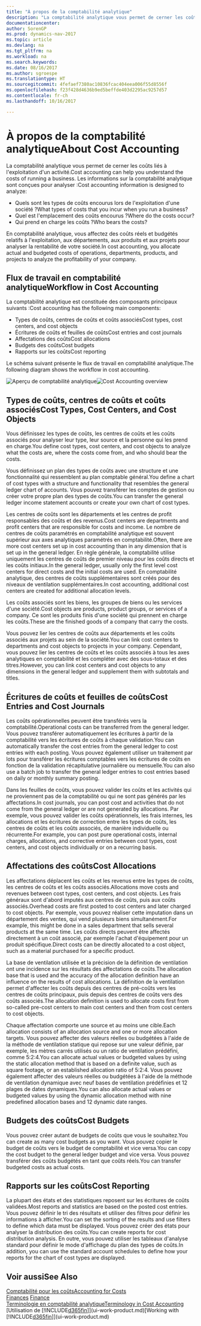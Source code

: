 ```yaml
---
title: "À propos de la comptabilité analytique"
description: "La comptabilité analytique vous permet de cerner les coûts liés à l'exploitation d'un activité."
documentationcenter: 
author: SorenGP
ms.prod: dynamics-nav-2017
ms.topic: article
ms.devlang: na
ms.tgt_pltfrm: na
ms.workload: na
ms.search.keywords: 
ms.date: 08/16/2017
ms.author: sgroespe
ms.translationtype: HT
ms.sourcegitcommit: 4fefaef7380ac10836fcac404eea006f55d8556f
ms.openlocfilehash: f23f428d4636b9ed5beffde403d2295ac9257d57
ms.contentlocale: fr-ch
ms.lasthandoff: 10/16/2017

---
```

# <a name="about-cost-accounting"></a><span data-ttu-id="5a04d-103">À propos de la comptabilité analytique</span><span class="sxs-lookup"><span data-stu-id="5a04d-103">About Cost Accounting</span></span>
<span data-ttu-id="5a04d-104">La comptabilité analytique vous permet de cerner les coûts liés à l'exploitation d'un activité.</span><span class="sxs-lookup"><span data-stu-id="5a04d-104">Cost accounting can help you understand the costs of running a business.</span></span> <span data-ttu-id="5a04d-105">Les informations sur la comptabilité analytique sont conçues pour analyser :</span><span class="sxs-lookup"><span data-stu-id="5a04d-105">Cost accounting information is designed to analyze:</span></span>  

-   <span data-ttu-id="5a04d-106">Quels sont les types de coûts encourus lors de l'exploitation d'une société ?</span><span class="sxs-lookup"><span data-stu-id="5a04d-106">What types of costs that you incur when you run a business?</span></span>  
-   <span data-ttu-id="5a04d-107">Quel est l'emplacement des coûts encourus ?</span><span class="sxs-lookup"><span data-stu-id="5a04d-107">Where do the costs occur?</span></span>  
-   <span data-ttu-id="5a04d-108">Qui prend en charge les coûts ?</span><span class="sxs-lookup"><span data-stu-id="5a04d-108">Who bears the costs?</span></span>  

<span data-ttu-id="5a04d-109">En comptabilité analytique, vous affectez des coûts réels et budgétés relatifs à l'exploitation, aux départements, aux produits et aux projets pour analyser la rentabilité de votre société.</span><span class="sxs-lookup"><span data-stu-id="5a04d-109">In cost accounting, you allocate actual and budgeted costs of operations, departments, products, and projects to analyze the profitability of your company.</span></span>  

## <a name="workflow-in-cost-accounting"></a><span data-ttu-id="5a04d-110">Flux de travail en comptabilité analytique</span><span class="sxs-lookup"><span data-stu-id="5a04d-110">Workflow in Cost Accounting</span></span>  
<span data-ttu-id="5a04d-111">La comptabilité analytique est constituée des composants principaux suivants :</span><span class="sxs-lookup"><span data-stu-id="5a04d-111">Cost accounting has the following main components:</span></span>  

-   <span data-ttu-id="5a04d-112">Types de coûts, centres de coûts et coûts associés</span><span class="sxs-lookup"><span data-stu-id="5a04d-112">Cost types, cost centers, and cost objects</span></span>  
-   <span data-ttu-id="5a04d-113">Écritures de coûts et feuilles de coûts</span><span class="sxs-lookup"><span data-stu-id="5a04d-113">Cost entries and cost journals</span></span>  
-   <span data-ttu-id="5a04d-114">Affectations des coûts</span><span class="sxs-lookup"><span data-stu-id="5a04d-114">Cost allocations</span></span>  
-   <span data-ttu-id="5a04d-115">Budgets des coûts</span><span class="sxs-lookup"><span data-stu-id="5a04d-115">Cost budgets</span></span>
-   <span data-ttu-id="5a04d-116">Rapports sur les coûts</span><span class="sxs-lookup"><span data-stu-id="5a04d-116">Cost reporting</span></span>  

<span data-ttu-id="5a04d-117">Le schéma suivant présente le flux de travail en comptabilité analytique.</span><span class="sxs-lookup"><span data-stu-id="5a04d-117">The following diagram shows the workflow in cost accounting.</span></span>  

<span data-ttu-id="5a04d-118">![Aperçu de comptabilité analytique](media/costaccountingoverview.png "CostAccountingOverview")</span><span class="sxs-lookup"><span data-stu-id="5a04d-118">![Cost Accounting overview](media/costaccountingoverview.png "CostAccountingOverview")</span></span>  

## <a name="cost-types-cost-centers-and-cost-objects"></a><span data-ttu-id="5a04d-119">Types de coûts, centres de coûts et coûts associés</span><span class="sxs-lookup"><span data-stu-id="5a04d-119">Cost Types, Cost Centers, and Cost Objects</span></span>  
<span data-ttu-id="5a04d-120">Vous définissez les types de coûts, les centres de coûts et les coûts associés pour analyser leur type, leur source et la personne qui les prend en charge.</span><span class="sxs-lookup"><span data-stu-id="5a04d-120">You define cost types, cost centers, and cost objects to analyze what the costs are, where the costs come from, and who should bear the costs.</span></span>  

<span data-ttu-id="5a04d-121">Vous définissez un plan des types de coûts avec une structure et une fonctionnalité qui ressemblent au plan comptable général.</span><span class="sxs-lookup"><span data-stu-id="5a04d-121">You define a chart of cost types with a structure and functionality that resembles the general ledger chart of accounts.</span></span> <span data-ttu-id="5a04d-122">Vous pouvez transférer les comptes de gestion ou créer votre propre plan des types de coûts.</span><span class="sxs-lookup"><span data-stu-id="5a04d-122">You can transfer the general ledger income statement accounts or create your own chart of cost types.</span></span>  

<span data-ttu-id="5a04d-123">Les centres de coûts sont les départements et les centres de profit responsables des coûts et des revenus.</span><span class="sxs-lookup"><span data-stu-id="5a04d-123">Cost centers are departments and profit centers that are responsible for costs and income.</span></span> <span data-ttu-id="5a04d-124">Le nombre de centres de coûts paramétrés en comptabilité analytique est souvent supérieur aux axes analytiques paramétrés en comptabilité.</span><span class="sxs-lookup"><span data-stu-id="5a04d-124">Often, there are more cost centers set up in cost accounting than in any dimension that is set up in the general ledger.</span></span> <span data-ttu-id="5a04d-125">En règle générale, la comptabilité utilise uniquement les centres de coûts de premier niveau pour les coûts directs et les coûts initiaux.</span><span class="sxs-lookup"><span data-stu-id="5a04d-125">In the general ledger, usually only the first level cost centers for direct costs and the initial costs are used.</span></span> <span data-ttu-id="5a04d-126">En comptabilité analytique, des centres de coûts supplémentaires sont créés pour des niveaux de ventilation supplémentaires.</span><span class="sxs-lookup"><span data-stu-id="5a04d-126">In cost accounting, additional cost centers are created for additional allocation levels.</span></span>  

<span data-ttu-id="5a04d-127">Les coûts associés sont les biens, les groupes de biens ou les services d'une société.</span><span class="sxs-lookup"><span data-stu-id="5a04d-127">Cost objects are products, product groups, or services of a company.</span></span> <span data-ttu-id="5a04d-128">Ce sont les produits finis d'une société qui prennent en charge les coûts.</span><span class="sxs-lookup"><span data-stu-id="5a04d-128">These are the finished goods of a company that carry the costs.</span></span>  

<span data-ttu-id="5a04d-129">Vous pouvez lier les centres de coûts aux départements et les coûts associés aux projets au sein de la société.</span><span class="sxs-lookup"><span data-stu-id="5a04d-129">You can link cost centers to departments and cost objects to projects in your company.</span></span> <span data-ttu-id="5a04d-130">Cependant, vous pouvez lier les centres de coûts et les coûts associés à tous les axes analytiques en comptabilité et les compléter avec des sous-totaux et des titres.</span><span class="sxs-lookup"><span data-stu-id="5a04d-130">However, you can link cost centers and cost objects to any dimensions in the general ledger and supplement them with subtotals and titles.</span></span>  

## <a name="cost-entries-and-cost-journals"></a><span data-ttu-id="5a04d-131">Écritures de coûts et feuilles de coûts</span><span class="sxs-lookup"><span data-stu-id="5a04d-131">Cost Entries and Cost Journals</span></span>  
<span data-ttu-id="5a04d-132">Les coûts opérationnelles peuvent être transférés vers la comptabilité.</span><span class="sxs-lookup"><span data-stu-id="5a04d-132">Operational costs can be transferred from the general ledger.</span></span> <span data-ttu-id="5a04d-133">Vous pouvez transférer automatiquement les écritures à partir de la comptabilité vers les écritures de coûts à chaque validation.</span><span class="sxs-lookup"><span data-stu-id="5a04d-133">You can automatically transfer the cost entries from the general ledger to cost entries with each posting.</span></span> <span data-ttu-id="5a04d-134">Vous pouvez également utiliser un traitement par lots pour transférer les écritures comptables vers les écritures de coûts en fonction de la validation récapitulative journalière ou mensuelle.</span><span class="sxs-lookup"><span data-stu-id="5a04d-134">You can also use a batch job to transfer the general ledger entries to cost entries based on daily or monthly summary posting.</span></span>  

<span data-ttu-id="5a04d-135">Dans les feuilles de coûts, vous pouvez valider les coûts et les activités qui ne proviennent pas de la comptabilité ou qui ne sont pas générés par les affectations.</span><span class="sxs-lookup"><span data-stu-id="5a04d-135">In cost journals, you can post cost and activities that do not come from the general ledger or are not generated by allocations.</span></span> <span data-ttu-id="5a04d-136">Par exemple, vous pouvez valider les coûts opérationnels, les frais internes, les allocations et les écritures de correction entre les types de coûts, les centres de coûts et les coûts associés, de manière individuelle ou récurrente.</span><span class="sxs-lookup"><span data-stu-id="5a04d-136">For example, you can post pure operational costs, internal charges, allocations, and corrective entries between cost types, cost centers, and cost objects individually or on a recurring basis.</span></span>  

## <a name="cost-allocations"></a><span data-ttu-id="5a04d-137">Affectations des coûts</span><span class="sxs-lookup"><span data-stu-id="5a04d-137">Cost Allocations</span></span>  
<span data-ttu-id="5a04d-138">Les affectations déplacent les coûts et les revenus entre les types de coûts, les centres de coûts et les coûts associés.</span><span class="sxs-lookup"><span data-stu-id="5a04d-138">Allocations move costs and revenues between cost types, cost centers, and cost objects.</span></span> <span data-ttu-id="5a04d-139">Les frais généraux sont d'abord imputés aux centres de coûts, puis aux coûts associés.</span><span class="sxs-lookup"><span data-stu-id="5a04d-139">Overhead costs are first posted to cost centers and later charged to cost objects.</span></span> <span data-ttu-id="5a04d-140">Par exemple, vous pouvez réaliser cette imputation dans un département des ventes, qui vend plusieurs biens simultanément.</span><span class="sxs-lookup"><span data-stu-id="5a04d-140">For example, this might be done in a sales department that sells several products at the same time.</span></span> <span data-ttu-id="5a04d-141">Les coûts directs peuvent être affectés directement à un coût associé, par exemple l'achat d'équipement pour un produit spécifique.</span><span class="sxs-lookup"><span data-stu-id="5a04d-141">Direct costs can be directly allocated to a cost object, such as a material purchased for a specific product.</span></span>  

<span data-ttu-id="5a04d-142">La base de ventilation utilisée et la précision de la définition de ventilation ont une incidence sur les résultats des affectations de coûts.</span><span class="sxs-lookup"><span data-stu-id="5a04d-142">The allocation base that is used and the accuracy of the allocation definition have an influence on the results of cost allocations.</span></span> <span data-ttu-id="5a04d-143">La définition de la ventilation permet d'affecter les coûts depuis des centres de pré-coûts vers les centres de coûts principaux, puis depuis des centres de coûts vers des coûts associés.</span><span class="sxs-lookup"><span data-stu-id="5a04d-143">The allocation definition is used to allocate costs first from so-called pre-cost centers to main cost centers and then from cost centers to cost objects.</span></span>  

<span data-ttu-id="5a04d-144">Chaque affectation comporte une source et au moins une cible.</span><span class="sxs-lookup"><span data-stu-id="5a04d-144">Each allocation consists of an allocation source and one or more allocation targets.</span></span> <span data-ttu-id="5a04d-145">Vous pouvez affecter des valeurs réelles ou budgétées à l'aide de la méthode de ventilation statique qui repose sur une valeur définie, par exemple, les mètres carrés utilisés ou un ratio de ventilation prédéfini, comme 5:2:4.</span><span class="sxs-lookup"><span data-stu-id="5a04d-145">You can allocate actual values or budgeted values by using the static allocation method that is based on a definite value, such as square footage, or an established allocation ratio of 5:2:4.</span></span> <span data-ttu-id="5a04d-146">Vous pouvez également affecter des valeurs réelles ou budgétées à l'aide de la méthode de ventilation dynamique avec neuf bases de ventilation prédéfinies et 12 plages de dates dynamiques.</span><span class="sxs-lookup"><span data-stu-id="5a04d-146">You can also allocate actual values or budgeted values by using the dynamic allocation method with nine predefined allocation bases and 12 dynamic date ranges.</span></span>  

## <a name="cost-budgets"></a><span data-ttu-id="5a04d-147">Budgets des coûts</span><span class="sxs-lookup"><span data-stu-id="5a04d-147">Cost Budgets</span></span>  
<span data-ttu-id="5a04d-148">Vous pouvez créer autant de budgets de coûts que vous le souhaitez.</span><span class="sxs-lookup"><span data-stu-id="5a04d-148">You can create as many cost budgets as you want.</span></span> <span data-ttu-id="5a04d-149">Vous pouvez copier le budget de coûts vers le budget de comptabilité et vice versa.</span><span class="sxs-lookup"><span data-stu-id="5a04d-149">You can copy the cost budget to the general ledger budget and vice versa.</span></span> <span data-ttu-id="5a04d-150">Vous pouvez transférer des coûts budgétés en tant que coûts réels.</span><span class="sxs-lookup"><span data-stu-id="5a04d-150">You can transfer budgeted costs as actual costs.</span></span>  

## <a name="cost-reporting"></a><span data-ttu-id="5a04d-151">Rapports sur les coûts</span><span class="sxs-lookup"><span data-stu-id="5a04d-151">Cost Reporting</span></span>  
<span data-ttu-id="5a04d-152">La plupart des états et des statistiques reposent sur les écritures de coûts validées.</span><span class="sxs-lookup"><span data-stu-id="5a04d-152">Most reports and statistics are based on the posted cost entries.</span></span> <span data-ttu-id="5a04d-153">Vous pouvez définir le tri des résultats et utiliser des filtres pour définir les informations à afficher.</span><span class="sxs-lookup"><span data-stu-id="5a04d-153">You can set the sorting of the results and use filters to define which data must be displayed.</span></span> <span data-ttu-id="5a04d-154">Vous pouvez créer des états pour analyser la distribution des coûts.</span><span class="sxs-lookup"><span data-stu-id="5a04d-154">You can create reports for cost distribution analysis.</span></span> <span data-ttu-id="5a04d-155">En outre, vous pouvez utiliser les tableaux d'analyse standard pour définir le mode d'affichage du plan des types de coûts.</span><span class="sxs-lookup"><span data-stu-id="5a04d-155">In addition, you can use the standard account schedules to define how your reports for the chart of cost types are displayed.</span></span>  

## <a name="see-also"></a><span data-ttu-id="5a04d-156">Voir aussi</span><span class="sxs-lookup"><span data-stu-id="5a04d-156">See Also</span></span>  
 [<span data-ttu-id="5a04d-157">Comptabilité pour les coûts</span><span class="sxs-lookup"><span data-stu-id="5a04d-157">Accounting for Costs</span></span>](finance-manage-cost-accounting.md)  
 <span data-ttu-id="5a04d-158">[Finances](finance.md) </span><span class="sxs-lookup"><span data-stu-id="5a04d-158">[Finance](finance.md) </span></span>  
 [<span data-ttu-id="5a04d-159">Terminologie en comptabilité analytique</span><span class="sxs-lookup"><span data-stu-id="5a04d-159">Terminology in Cost Accounting</span></span>](finance-terminology-in-cost-accounting.md)  
 <span data-ttu-id="5a04d-160">[Utilisation de [!INCLUDE[d365fin](includes/d365fin_md.md)]](ui-work-product.md)</span><span class="sxs-lookup"><span data-stu-id="5a04d-160">[Working with [!INCLUDE[d365fin](includes/d365fin_md.md)]](ui-work-product.md)</span></span>

